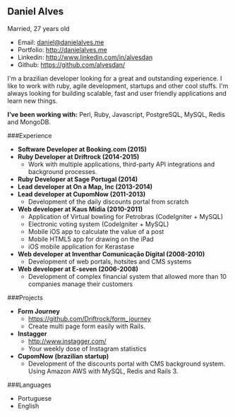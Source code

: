 Daniel Alves
--------------
Married, 27 years old
* Email: daniel@danielalves.me
* Portfolio: http://danielalves.me
* Linkedin: http://www.linkedin.com/in/alvesdan
* Github: https://github.com/alvesdan/

I'm a brazilian developer looking for a great and outstanding experience. I like to work with ruby, agile development, startups and other cool stuffs. I'm always looking for building scalable, fast and user friendly applications and learn new things.

__I’ve been working with:__ Perl, Ruby, Javascript, PostgreSQL, MySQL, Redis and MongoDB.

###Experience
* __Software Developer at Booking.com (2015)__
* __Ruby Developer at Driftrock (2014-2015)__
   * Work with multiple applications, third-party API integrations and background processes.
* __Ruby Developer at Sage Portugal (2014)__
* __Lead developer at On a Map, Inc (2013-2014)__
* __Lead developer at CupomNow (2011-2013)__
   * Development of the daily discounts portal from scratch
* __Web developer at Kaus Mídia (2010-2011)__
   * Application of Virtual bowling for Petrobras (CodeIgniter + MySQL) 
   * Electronic voting system (CodeIgniter + MySQL)
   * Mobile iOS app to calculate the value of a post
   * Mobile HTML5 app for drawing on the iPad
   * iOS mobile application for Kerastase
* __Web developer at Inventhar Comunicação Digital (2008-2010)__
   * Development of web portals, hotsites and CMS systems
* __Web developer at E-seven (2006-2008)__
   * Development of complex financial system that allowed more than 10 companies manage their customers

###Projects
* __Form Journey__
   * https://github.com/Driftrock/form_journey
   * Create multi page form easily with Rails.
* __Instagger__
   * http://www.instagger.com/
   * Your weekly dose of Instagram statistics
* __CupomNow (brazilian startup)__
   * Development of the discounts portal with CMS background system. Using Amazon AWS with MySQL, Redis and Rails 3.

###Languages
* Portuguese
* English
